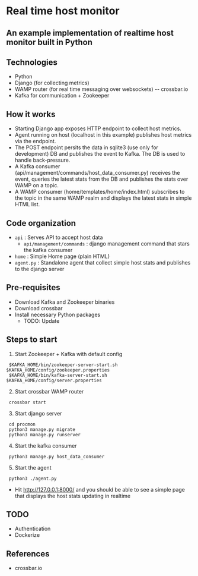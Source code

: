 # Real time host monitor

## An example implementation of realtime host monitor built in Python

## Technologies
 * Python
 * Django (for collecting metrics)
 * WAMP router (for real time messaging over websockets) -- crossbar.io
 * Kafka for communication + Zookeeper

## How it works
 * Starting Django app exposes HTTP endpoint to collect host metrics.
 * Agent running on host (localhost in this example) publishes host metrics via the endpoint.
 * The POST endpoint persits the data in sqlite3 (use only for development) DB and publishes the event to Kafka. The DB is used to handle back-pressure.
 * A Kafka consumer (api/management/commands/host_data_consumer.py) receives the event, queries the latest stats from the DB and publishes the stats over WAMP on a topic.
 * A WAMP consumer (home/templates/home/index.html) subscribes to the topic in the same WAMP realm and displays the latest stats in simple HTML list.

## Code organization
 * `api` : Serves API to accept host data
   * `api/management/commands` : django management command that stars the kafka consumer
 * `home` : Simple Home page (plain HTML)
 * `agent.py` : Standalone agent that collect simple host stats and publishes to the django server

## Pre-requisites
 * Download Kafka and Zookeeper binaries
 * Download crossbar
 * Install necessary Python packages
   * TODO: Update

## Steps to start
 1. Start Zookeeper + Kafka with default config
```
 $KAFKA_HOME/bin/zookeeper-server-start.sh $KAFKA_HOME/config/zookeeper.properties
 $KAFKA_HOME/bin/kafka-server-start.sh $KAFKA_HOME/config/server.properties
```
 2. Start crossbar WAMP router
```
 crossbar start
```
 3. Start django server
```
 cd procmon
 python3 manage.py migrate
 python3 manage.py runserver
```
 4. Start the kafka consumer
```
 python3 manage.py host_data_consumer
```
 5. Start the agent
```
 python3 ./agent.py
```

 * Hit http://127.0.0.1:8000/ and you should be able to see a simple page that displays the host stats updating in realtime

## TODO
 * Authentication
 * Dockerize

## References
 * crossbar.io